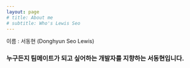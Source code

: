 ```yaml
---
layout: page
# title: About me
# subtitle: Who's Lewis Seo
---
```


이름 : 서동현 (Donghyun Seo Lewis)


<div>
    <h3>누구든지 팀메이트가 되고 싶어하는 개발자를 지향하는 서동현입니다.</h3>
    <!-- <h3>지속 가능한 서비스를 지향하는 프론트엔드 개발자 서동현입니다.</h3> -->
</div>

